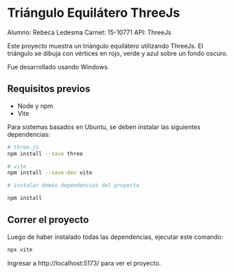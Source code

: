 
# Triángulo Equilátero ThreeJs

Alumno: Rebeca Ledesma
Carnet: 15-10771
API: ThreeJs

Este proyecto muestra un triángulo equilátero utilizando ThreeJs. El triángulo se dibuja con vértices en rojo, verde y azul sobre un fondo oscuro.

Fue desarrollado usando Windows.

## Requisitos previos

- Node y npm
- Vite

Para sistemas basados en Ubuntu, se deben instalar las siguientes dependencias:

```bash
# three.js
npm install --save three

# vite
npm install --save-dev vite

# instalar demás dependencias del proyecto

npm install
```

## Correr el proyecto

Luego de haber instalado todas las dependencias, ejecutar este comando:

```bash
npx vite
```

Ingresar a http://localhost:5173/ para ver el proyecto.


